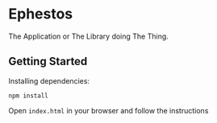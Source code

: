 # Ephestos

The Application or The Library doing The Thing.

## Getting Started

Installing dependencies:

```
npm install
```

Open `index.html` in your browser and follow the instructions

